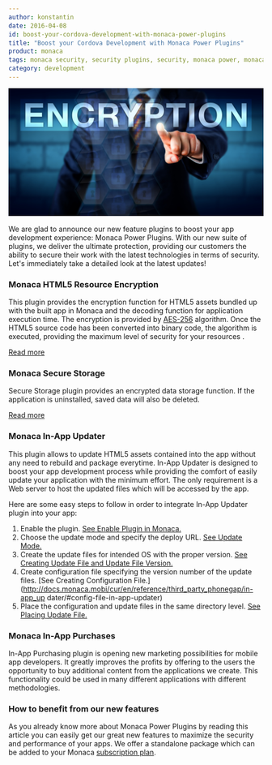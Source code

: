 ```yaml
---
author: konstantin
date: 2016-04-08
id: boost-your-cordova-development-with-monaca-power-plugins
title: "Boost your Cordova Development with Monaca Power Plugins"
product: monaca
tags: monaca security, security plugins, security, monaca power, monaca plugins, monaca power plugins, enterprise users, monaca enterprise, enterprise
category: development
---
```


![Monaca Power Plugins](/blog/content/images/2016/Apr/AdobeStockEnc.jpeg)

We are glad to announce our new feature plugins to boost your app development experience: Monaca Power Plugins. With our new suite of plugins, we deliver the ultimate protection, providing our customers the ability to secure their work with the latest technologies in terms of security. Let's immediately take a detailed look at the latest updates!

<!-- more -->

### Monaca HTML5 Resource Encryption

This plugin provides the encryption function for HTML5 assets bundled up with the built app in Monaca and the decoding function for application execution time.
The encryption is provided by [AES-256](https://en.wikipedia.org/wiki/Advanced_Encryption_Standard) algorithm. Once the HTML5 source code has been converted into binary code, the algorithm is executed, providing the maximum level of security for your resources .

[Read more](http://docs.monaca.mobi/cur/en/reference/third_party_phonegap/html5_resource_encryption/)

### Monaca Secure Storage

Secure Storage plugin provides an encrypted data storage function. If the application is uninstalled, saved data will also be deleted.

[Read more](http://docs.monaca.mobi/cur/en/reference/third_party_phonegap/secure_storage/)

### Monaca In-App Updater

This plugin allows to update HTML5 assets contained into the app without any need to rebuild and package everytime. In-App Updater is designed to boost your app development process while providing the comfort of easily update your application with the minimum effort. The only requirement is a Web server to host the updated files which will be accessed by the app.

Here are some easy steps to follow in order to integrate In-App Updater plugin into your app:

1. Enable the plugin. [See Enable Plugin in Monaca.](http://docs.monaca.mobi/cur/en/reference/third_party_phonegap/in-app_updater/#enable-in-app-updater)
2. Choose the update mode and specify the deploy URL. [See Update Mode.](http://docs.monaca.mobi/cur/en/reference/third_party_phonegap/in-app_updater/#update-mode)
3. Create the update files for intended OS with the proper version. [See Creating Update File and Update File Version.](http://docs.monaca.mobi/cr/en/reference/third_party_phonegap/in-app_updater/#create-update-file)
4. Create configuration file specifying the version number of the update files. [See Creating Configuration File.](http://docs.monaca.mobi/cur/en/reference/third_party_phonegap/in-app_up    dater/#config-file-in-app-updater)
5. Place the configuration and update files in the same directory level. [See Placing Update File.]()


### Monaca In-App Purchases

In-App Purchasing plugin is opening new marketing possibilities for mobile app developers. It greatly improves the profits by offering to the users the opportunity to buy additional content from the applications we create. This functionality could be used in many different applications with different methodologies.

### How to benefit from our new features

As you already know more about Monaca Power Plugins by reading this article you can easily get our great new features to maximize the security and performance of your apps.
We offer a standalone package which can be added to your Monaca [subscription plan](https://monaca.io/pricing.html).